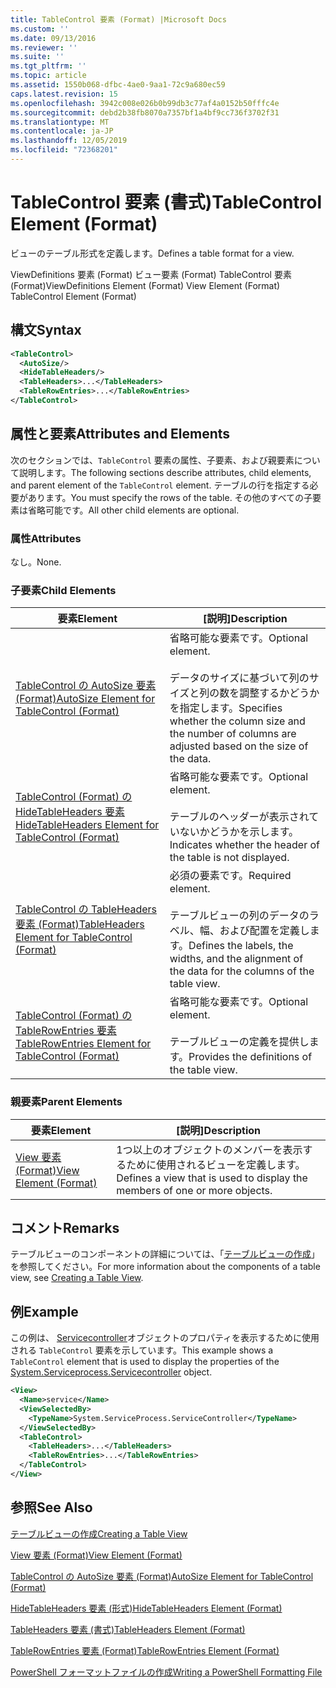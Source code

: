 ```yaml
---
title: TableControl 要素 (Format) |Microsoft Docs
ms.custom: ''
ms.date: 09/13/2016
ms.reviewer: ''
ms.suite: ''
ms.tgt_pltfrm: ''
ms.topic: article
ms.assetid: 1550b068-dfbc-4ae0-9aa1-72c9a680ec59
caps.latest.revision: 15
ms.openlocfilehash: 3942c008e026b0b99db3c77af4a0152b50fffc4e
ms.sourcegitcommit: debd2b38fb8070a7357bf1a4bf9cc736f3702f31
ms.translationtype: MT
ms.contentlocale: ja-JP
ms.lasthandoff: 12/05/2019
ms.locfileid: "72368201"
---
```

# <a name="tablecontrol-element-format"></a><span data-ttu-id="afbf9-102">TableControl 要素 (書式)</span><span class="sxs-lookup"><span data-stu-id="afbf9-102">TableControl Element (Format)</span></span>

<span data-ttu-id="afbf9-103">ビューのテーブル形式を定義します。</span><span class="sxs-lookup"><span data-stu-id="afbf9-103">Defines a table format for a view.</span></span>

<span data-ttu-id="afbf9-104">ViewDefinitions 要素 (Format) ビュー要素 (Format) TableControl 要素 (Format)</span><span class="sxs-lookup"><span data-stu-id="afbf9-104">ViewDefinitions Element (Format) View Element (Format) TableControl Element (Format)</span></span>

## <a name="syntax"></a><span data-ttu-id="afbf9-105">構文</span><span class="sxs-lookup"><span data-stu-id="afbf9-105">Syntax</span></span>

```xml
<TableControl>
  <AutoSize/>
  <HideTableHeaders/>
  <TableHeaders>...</TableHeaders>
  <TableRowEntries>...</TableRowEntries>
</TableControl>

```

## <a name="attributes-and-elements"></a><span data-ttu-id="afbf9-106">属性と要素</span><span class="sxs-lookup"><span data-stu-id="afbf9-106">Attributes and Elements</span></span>

<span data-ttu-id="afbf9-107">次のセクションでは、`TableControl` 要素の属性、子要素、および親要素について説明します。</span><span class="sxs-lookup"><span data-stu-id="afbf9-107">The following sections describe attributes, child elements, and parent element of the `TableControl` element.</span></span> <span data-ttu-id="afbf9-108">テーブルの行を指定する必要があります。</span><span class="sxs-lookup"><span data-stu-id="afbf9-108">You must specify the rows of the table.</span></span> <span data-ttu-id="afbf9-109">その他のすべての子要素は省略可能です。</span><span class="sxs-lookup"><span data-stu-id="afbf9-109">All other child elements are optional.</span></span>

### <a name="attributes"></a><span data-ttu-id="afbf9-110">属性</span><span class="sxs-lookup"><span data-stu-id="afbf9-110">Attributes</span></span>

<span data-ttu-id="afbf9-111">なし。</span><span class="sxs-lookup"><span data-stu-id="afbf9-111">None.</span></span>

### <a name="child-elements"></a><span data-ttu-id="afbf9-112">子要素</span><span class="sxs-lookup"><span data-stu-id="afbf9-112">Child Elements</span></span>

|<span data-ttu-id="afbf9-113">要素</span><span class="sxs-lookup"><span data-stu-id="afbf9-113">Element</span></span>|<span data-ttu-id="afbf9-114">[説明]</span><span class="sxs-lookup"><span data-stu-id="afbf9-114">Description</span></span>|
|-------------|-----------------|
|[<span data-ttu-id="afbf9-115">TableControl の AutoSize 要素 (Format)</span><span class="sxs-lookup"><span data-stu-id="afbf9-115">AutoSize Element for TableControl (Format)</span></span>](./autosize-element-for-tablecontrol-format.md)|<span data-ttu-id="afbf9-116">省略可能な要素です。</span><span class="sxs-lookup"><span data-stu-id="afbf9-116">Optional element.</span></span><br /><br /> <span data-ttu-id="afbf9-117">データのサイズに基づいて列のサイズと列の数を調整するかどうかを指定します。</span><span class="sxs-lookup"><span data-stu-id="afbf9-117">Specifies whether the column size and the number of columns are adjusted based on the size of the data.</span></span>|
|[<span data-ttu-id="afbf9-118">TableControl (Format) の HideTableHeaders 要素</span><span class="sxs-lookup"><span data-stu-id="afbf9-118">HideTableHeaders Element for TableControl (Format)</span></span>](./hidetableheaders-element-format.md)|<span data-ttu-id="afbf9-119">省略可能な要素です。</span><span class="sxs-lookup"><span data-stu-id="afbf9-119">Optional element.</span></span><br /><br /> <span data-ttu-id="afbf9-120">テーブルのヘッダーが表示されていないかどうかを示します。</span><span class="sxs-lookup"><span data-stu-id="afbf9-120">Indicates whether the header of the table is not displayed.</span></span>|
|[<span data-ttu-id="afbf9-121">TableControl の TableHeaders 要素 (Format)</span><span class="sxs-lookup"><span data-stu-id="afbf9-121">TableHeaders Element for TableControl (Format)</span></span>](./tableheaders-element-format.md)|<span data-ttu-id="afbf9-122">必須の要素です。</span><span class="sxs-lookup"><span data-stu-id="afbf9-122">Required element.</span></span><br /><br /> <span data-ttu-id="afbf9-123">テーブルビューの列のデータのラベル、幅、および配置を定義します。</span><span class="sxs-lookup"><span data-stu-id="afbf9-123">Defines the labels, the widths, and the alignment of the data for the columns of the table view.</span></span>|
|[<span data-ttu-id="afbf9-124">TableControl (Format) の TableRowEntries 要素</span><span class="sxs-lookup"><span data-stu-id="afbf9-124">TableRowEntries Element for TableControl (Format)</span></span>](./tablerowentries-element-for-tablecontrol-format.md)|<span data-ttu-id="afbf9-125">省略可能な要素です。</span><span class="sxs-lookup"><span data-stu-id="afbf9-125">Optional element.</span></span><br /><br /> <span data-ttu-id="afbf9-126">テーブルビューの定義を提供します。</span><span class="sxs-lookup"><span data-stu-id="afbf9-126">Provides the definitions of the table view.</span></span>|

### <a name="parent-elements"></a><span data-ttu-id="afbf9-127">親要素</span><span class="sxs-lookup"><span data-stu-id="afbf9-127">Parent Elements</span></span>

|<span data-ttu-id="afbf9-128">要素</span><span class="sxs-lookup"><span data-stu-id="afbf9-128">Element</span></span>|<span data-ttu-id="afbf9-129">[説明]</span><span class="sxs-lookup"><span data-stu-id="afbf9-129">Description</span></span>|
|-------------|-----------------|
|[<span data-ttu-id="afbf9-130">View 要素 (Format)</span><span class="sxs-lookup"><span data-stu-id="afbf9-130">View Element (Format)</span></span>](./view-element-format.md)|<span data-ttu-id="afbf9-131">1つ以上のオブジェクトのメンバーを表示するために使用されるビューを定義します。</span><span class="sxs-lookup"><span data-stu-id="afbf9-131">Defines a view that is used to display the members of one or more objects.</span></span>|

## <a name="remarks"></a><span data-ttu-id="afbf9-132">コメント</span><span class="sxs-lookup"><span data-stu-id="afbf9-132">Remarks</span></span>

<span data-ttu-id="afbf9-133">テーブルビューのコンポーネントの詳細については、「[テーブルビューの作成](./creating-a-table-view.md)」を参照してください。</span><span class="sxs-lookup"><span data-stu-id="afbf9-133">For more information about the components of a table view, see [Creating a Table View](./creating-a-table-view.md).</span></span>

## <a name="example"></a><span data-ttu-id="afbf9-134">例</span><span class="sxs-lookup"><span data-stu-id="afbf9-134">Example</span></span>

<span data-ttu-id="afbf9-135">この例は、 [Servicecontroller](/dotnet/api/System.ServiceProcess.ServiceController)オブジェクトのプロパティを表示するために使用される `TableControl` 要素を示しています。</span><span class="sxs-lookup"><span data-stu-id="afbf9-135">This example shows a `TableControl` element that is used to display the properties of the [System.Serviceprocess.Servicecontroller](/dotnet/api/System.ServiceProcess.ServiceController) object.</span></span>

```xml
<View>
  <Name>service</Name>
  <ViewSelectedBy>
    <TypeName>System.ServiceProcess.ServiceController</TypeName>
  </ViewSelectedBy>
  <TableControl>
    <TableHeaders>...</TableHeaders>
    <TableRowEntries>...</TableRowEntries>
  </TableControl>
</View>

```

## <a name="see-also"></a><span data-ttu-id="afbf9-136">参照</span><span class="sxs-lookup"><span data-stu-id="afbf9-136">See Also</span></span>

[<span data-ttu-id="afbf9-137">テーブルビューの作成</span><span class="sxs-lookup"><span data-stu-id="afbf9-137">Creating a Table View</span></span>](./creating-a-table-view.md)

[<span data-ttu-id="afbf9-138">View 要素 (Format)</span><span class="sxs-lookup"><span data-stu-id="afbf9-138">View Element (Format)</span></span>](./view-element-format.md)

[<span data-ttu-id="afbf9-139">TableControl の AutoSize 要素 (Format)</span><span class="sxs-lookup"><span data-stu-id="afbf9-139">AutoSize Element for TableControl (Format)</span></span>](./autosize-element-for-tablecontrol-format.md)

[<span data-ttu-id="afbf9-140">HideTableHeaders 要素 (形式)</span><span class="sxs-lookup"><span data-stu-id="afbf9-140">HideTableHeaders Element (Format)</span></span>](./hidetableheaders-element-format.md)

[<span data-ttu-id="afbf9-141">TableHeaders 要素 (書式)</span><span class="sxs-lookup"><span data-stu-id="afbf9-141">TableHeaders Element (Format)</span></span>](./tableheaders-element-format.md)

[<span data-ttu-id="afbf9-142">TableRowEntries 要素 (Format)</span><span class="sxs-lookup"><span data-stu-id="afbf9-142">TableRowEntries Element (Format)</span></span>](./tablerowentries-element-for-tablecontrol-format.md)

[<span data-ttu-id="afbf9-143">PowerShell フォーマットファイルの作成</span><span class="sxs-lookup"><span data-stu-id="afbf9-143">Writing a PowerShell Formatting File</span></span>](./writing-a-powershell-formatting-file.md)
